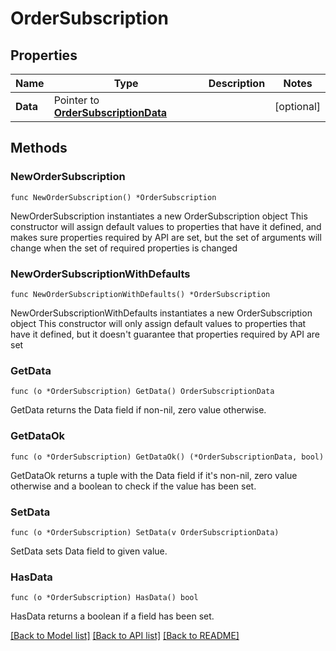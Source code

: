 # OrderSubscription

## Properties

Name | Type | Description | Notes
------------ | ------------- | ------------- | -------------
**Data** | Pointer to [**OrderSubscriptionData**](OrderSubscriptionData.md) |  | [optional] 

## Methods

### NewOrderSubscription

`func NewOrderSubscription() *OrderSubscription`

NewOrderSubscription instantiates a new OrderSubscription object
This constructor will assign default values to properties that have it defined,
and makes sure properties required by API are set, but the set of arguments
will change when the set of required properties is changed

### NewOrderSubscriptionWithDefaults

`func NewOrderSubscriptionWithDefaults() *OrderSubscription`

NewOrderSubscriptionWithDefaults instantiates a new OrderSubscription object
This constructor will only assign default values to properties that have it defined,
but it doesn't guarantee that properties required by API are set

### GetData

`func (o *OrderSubscription) GetData() OrderSubscriptionData`

GetData returns the Data field if non-nil, zero value otherwise.

### GetDataOk

`func (o *OrderSubscription) GetDataOk() (*OrderSubscriptionData, bool)`

GetDataOk returns a tuple with the Data field if it's non-nil, zero value otherwise
and a boolean to check if the value has been set.

### SetData

`func (o *OrderSubscription) SetData(v OrderSubscriptionData)`

SetData sets Data field to given value.

### HasData

`func (o *OrderSubscription) HasData() bool`

HasData returns a boolean if a field has been set.


[[Back to Model list]](../README.md#documentation-for-models) [[Back to API list]](../README.md#documentation-for-api-endpoints) [[Back to README]](../README.md)


